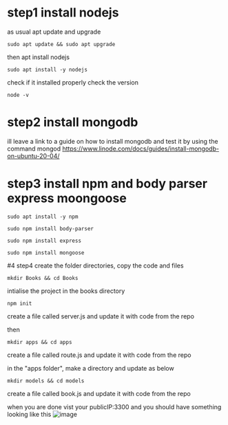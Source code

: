 # step1 install nodejs
as usual apt update and upgrade

`sudo apt update && sudo apt upgrade`

then apt install nodejs

`sudo apt install -y nodejs`

check if it installed properly check the version

`node -v`

# step2 install mongodb
ill leave a link to a guide on how to install mongodb and test it by using the command mongod
https://www.linode.com/docs/guides/install-mongodb-on-ubuntu-20-04/

# step3 install npm and body parser express moongoose

`sudo apt install -y npm`

`sudo npm install body-parser`

`sudo npm install express`

`sudo npm install mongoose`

#4 step4 create the folder directories, copy the code and files

`mkdir Books && cd Books`

intialise the project in the books directory

`npm init`

create a file called server.js and update it with code from the repo

then

`mkdir apps && cd apps`

create a file called route.js and update it with code from the repo

in the "apps folder", make a directory and update as below

`mkdir models && cd models`

create a file called book.js and update it with code from the repo








when you are done vist your publicIP:3300 and you should have something looking like this
![image](https://user-images.githubusercontent.com/73601265/232447555-bb296fc4-9207-4b16-88dc-f57e7cfe7152.png)
